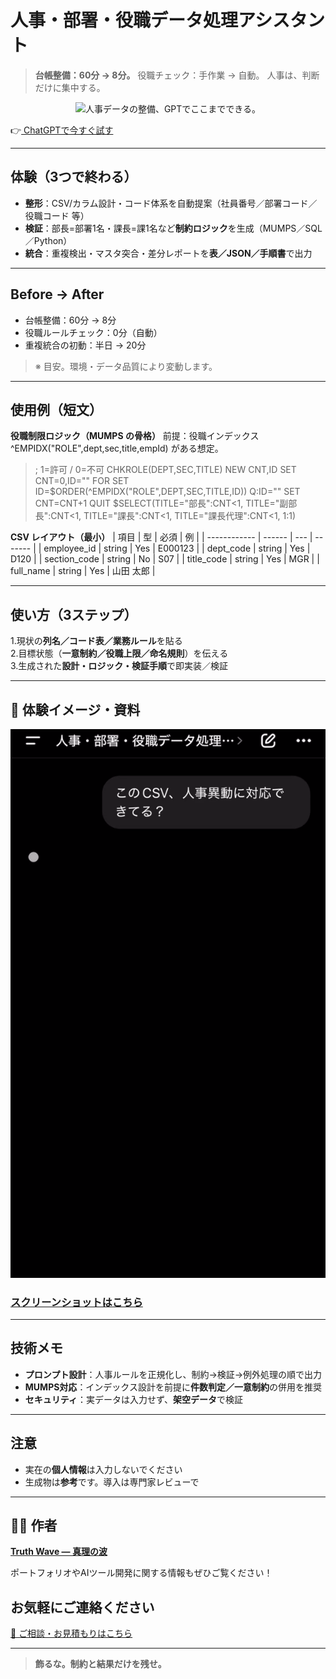 # 人事・部署・役職データ処理アシスタント

> **台帳整備：60分 → 8分。**
> 役職チェック：手作業 → 自動。
> 人事は、判断だけに集中する。

<p align="center">
<img width="1536" height="1024" alt="人事データの整備、GPTでここまでできる。" src="https://github.com/user-attachments/assets/0073ae8f-9dbb-4eb5-9b18-9c1e9b17cda2" />

</p>

👉[ ChatGPTで今すぐ試す](https://chatgpt.com/g/g-686cbd4b28c881918e461fb62a7e3c32-ren-shi-bu-shu-yi-zhi-tetachu-li-asisutanto)

---

## 体験（3つで終わる）
- **整形**：CSV/カラム設計・コード体系を自動提案（社員番号／部署コード／役職コード 等）
- **検証**：部長=部署1名・課長=課1名など**制約ロジック**を生成（MUMPS／SQL／Python）
- **統合**：重複検出・マスタ突合・差分レポートを**表／JSON／手順書**で出力

---

## Before → After

- 台帳整備：60分 → 8分
- 役職ルールチェック：0分（自動）
- 重複統合の初動：半日 → 20分
> ※ 目安。環境・データ品質により変動します。

---

## 使用例（短文）

**役職制限ロジック（MUMPS の骨格）**
前提：役職インデックス ^EMPIDX("ROLE",dept,sec,title,empId) がある想定。

> ; 1=許可 / 0=不可
> CHKROLE(DEPT,SEC,TITLE)
>   NEW CNT,ID SET CNT=0,ID=""
>   FOR  SET ID=$ORDER(^EMPIDX("ROLE",DEPT,SEC,TITLE,ID)) Q:ID=""  SET CNT=CNT+1
>   QUIT $SELECT(TITLE="部長":CNT<1, TITLE="副部長":CNT<1, TITLE="課長":CNT<1, TITLE="課長代理":CNT<1, 1:1)

**CSV レイアウト（最小）**
| 項目           | 型      | 必須  | 例       |
| ------------ | ------ | --- | ------- |
| employee_id  | string | Yes | E000123 |
| dept_code    | string | Yes | D120    |
| section_code | string | No  | S07     |
| title_code   | string | Yes | MGR     |
| full_name    | string | Yes | 山田 太郎   |

---

## 使い方（3ステップ）
1.現状の**列名／コード表／業務ルール**を貼る<br>
2.目標状態（**一意制約／役職上限／命名規則**）を伝える<br>
3.生成された**設計・ロジック・検証手順**で即実装／検証

---

## 📸 **体験イメージ・資料**
![デモ動画](https://github.com/truthwave/-HR-Org-Data-Automation-Assistant/blob/main/%E8%B3%87%E6%96%99/%E3%83%87%E3%83%A2%E5%8B%95%E7%94%BB.gif)

### [スクリーンショットはこちら](https://github.com/truthwave/-HR-Org-Data-Automation-Assistant/tree/main/%E8%B3%87%E6%96%99/%E3%82%B9%E3%82%AF%E3%83%AA%E3%83%BC%E3%83%B3%E3%82%B7%E3%83%A7%E3%83%83%E3%83%88)

---

## 技術メモ

- **プロンプト設計**：人事ルールを正規化し、制約→検証→例外処理の順で出力
- **MUMPS対応**：インデックス設計を前提に**件数判定／一意制約**の併用を推奨
- **セキュリティ**：実データは入力せず、**架空データ**で検証

---

## 注意

- 実在の**個人情報**は入力しないでください
- 生成物は**参考**です。導入は専門家レビューで
 
---

## 🧑‍💻 作者

**[Truth Wave ― 真理の波](https://github.com/truthwave)**  

ポートフォリオやAIツール開発に関する情報もぜひご覧ください！

## お気軽にご連絡ください
[📩 ご相談・お見積もりはこちら](mailto:realmadrid71214591@gmail.com)

---

> **飾るな。制約と結果だけを残せ。**
